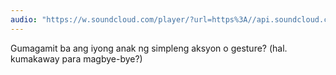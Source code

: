 ```yaml
---
audio: "https://w.soundcloud.com/player/?url=https%3A//api.soundcloud.com/tracks/1405592326%3Fsecret_token%3Ds-OTKitGo2taJ&color=%23ff5500&auto_play=true&hide_related=false&show_comments=true&show_user=true&show_reposts=false&show_teaser=true&visual=true"
---
```


Gumagamit ba ang iyong anak ng simpleng aksyon o gesture? (hal. kumakaway para magbye-bye?)